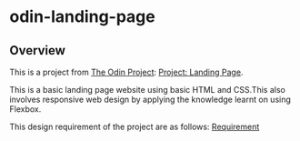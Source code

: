 # odin-landing-page

## Overview

This is a project from [The Odin Project](https://theodinproject.com): [Project: Landing Page](https://www.theodinproject.com/lessons/foundations-landing-page).

This is a basic landing page website using basic HTML and CSS.This also involves responsive web design by applying the knowledge learnt on using Flexbox.

This design requirement of the project are as follows: [Requirement](https://cdn.statically.io/gh/TheOdinProject/curriculum/81a5d553f4073e593d23a6ab00d50eef8620796d/foundations/html_css/project/imgs/01.png)
